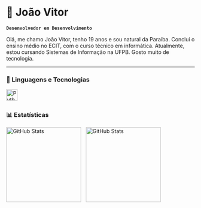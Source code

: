 # 🦾 João Vitor

**`Desenvolvedor em Desenvolvimento`**

Olá, me chamo João Vitor, tenho 19 anos e sou natural da Paraíba. Concluí o ensino médio no ECIT, com o curso técnico em informática. Atualmente, estou cursando Sistemas de Informação na UFPB. Gosto muito de tecnologia.

---

### 🤖 Linguagens e Tecnologias



<img 
    align="left" 
    alt="Python" 
    title="Python"
    width="30px" 
    style="padding-right: 10px;" 
    src="https://cdn.jsdelivr.net/gh/devicons/devicon@latest/icons/python/python-original.svg" 
/>

<br/>
<br/>

### 📊 Estatísticas

<p>
  <img 
    align="left" 
    alt="GitHub Stats" 
    height="200" 
    style="padding-right: 10px;" 
    src="https://github-readme-stats.vercel.app/api?username=l3vitor&show_icons=true&theme=tokyonight&include_all_commits=true&locale=pt-br" 
  />

<img 
      align="left" 
      alt="GitHub Stats" 
      height="200" 
      src="https://github-readme-stats.vercel.app/api/top-langs/?username=l3vitor&theme=tokyonight&layout=compact&custom_title=Tecnologias&langs_count=9" 
  />

</p>
